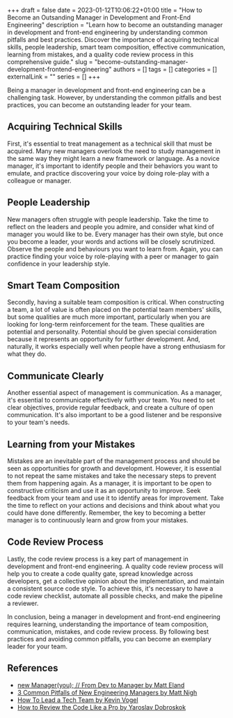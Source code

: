 +++ 
draft = false
date = 2023-01-12T10:06:22+01:00
title = "How to Become an Outsanding Manager in Development and Front-End Engineering"
description = "Learn how to become an outstanding manager in development and front-end engineering by understanding common pitfalls and best practices. Discover the importance of acquiring technical skills, people leadership, smart team composition, effective communication, learning from mistakes, and a quality code review process in this comprehensive guide."
slug = "become-outstanding-manager-development-frontend-engineering"
authors = []
tags = []
categories = []
externalLink = ""
series = []
+++

<!-- # How to Become an Outsanding Manager in Development and Front-End Engineering -->

Being a manager in development and front-end engineering can be a challenging task. However, by understanding the common pitfalls and best practices, you can become an outstanding leader for your team.

## Acquiring Technical Skills

First, it's essential to treat management as a technical skill that must be acquired. Many new managers overlook the need to study management in the same way they might learn a new framework or language. As a novice manager, it's important to identify people and their behaviors you want to emulate, and practice discovering your voice by doing role-play with a colleague or manager.

## People Leadership

New managers often struggle with people leadership. Take the time to reflect on the leaders and people you admire, and consider what kind of manager you would like to be. Every manager has their own style, but once you become a leader, your words and actions will be closely scrutinized. Observe the people and behaviours you want to learn from. Again, you can practice finding your voice by role-playing with a peer or manager to gain confidence in your leadership style.

## Smart Team Composition

Secondly, having a suitable team composition is critical. When constructing a team, a lot of value is often placed on the potential team members' skills, but some qualities are much more important, particularly when you are looking for long-term reinforcement for the team. These qualities are potential and personality. Potential should be given special consideration because it represents an opportunity for further development. And, naturally, it works especially well when people have a strong enthusiasm for what they do.

## Communicate Clearly

Another essential aspect of management is communication. As a manager, it's essential to communicate effectively with your team. You need to set clear objectives, provide regular feedback, and create a culture of open communication. It's also important to be a good listener and be responsive to your team's needs.

## Learning from your Mistakes

Mistakes are an inevitable part of the management process and should be seen as opportunities for growth and development. However, it is essential to not repeat the same mistakes and take the necessary steps to prevent them from happening again. As a manager, it is important to be open to constructive criticism and use it as an opportunity to improve. Seek feedback from your team and use it to identify areas for improvement. Take the time to reflect on your actions and decisions and think about what you could have done differently. Remember, the key to becoming a better manager is to continuously learn and grow from your mistakes.

## Code Review Process

Lastly, the code review process is a key part of management in development and front-end engineering. A quality code review process will help you to create a code quality gate, spread knowledge across developers, get a collective opinion about the implementation, and maintain a consistent source code style. To achieve this, it's necessary to have a code review checklist, automate all possible checks, and make the pipeline a reviewer.

In conclusion, being a manager in development and front-end engineering requires learning, understanding the importance of team composition, communication, mistakes, and code review process. By following best practices and avoiding common pitfalls, you can become an exemplary leader for your team.

## References

* [new Manager(you); // From Dev to Manager by Matt Eland](https://matteland.medium.com/new-manager-you-from-dev-to-manager-c1881285f8d2)
* [3 Common Pitfalls of New Engineering Managers by Matt Nigh](https://medium.com/leading-literally/3-common-pitfalls-of-new-engineering-managers-and-how-to-get-over-them-d6db684ce61f)
* [How To Lead a Tech Team by Kevin Vogel](https://javascript.plainenglish.io/5-tips-on-how-to-lead-a-tech-team-dffa080c0183)
* [How to Review the Code Like a Pro by Yaroslav Dobroskok](https://medium.com/@yar.dobroskok/how-to-review-the-code-like-a-pro-6b656101eb89)